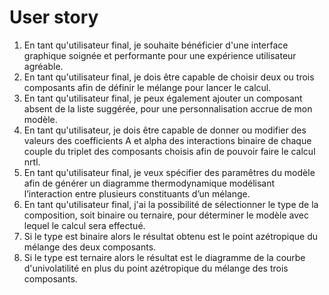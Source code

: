 # User story


1. En tant qu'utilisateur final, je souhaite bénéficier d'une interface graphique soignée et performante pour une expérience utilisateur agréable.
2. En tant qu'utilisateur final, je dois être capable de choisir deux ou trois composants afin de définir le mélange pour lancer le calcul.
3. En tant qu'utilisateur final, je peux également ajouter un composant absent de la liste suggérée, pour une personnalisation accrue de mon modèle.
4. En tant qu'utilisateur, je dois être capable de donner ou modifier des valeurs des coefficients A et alpha des interactions binaire de chaque couple du triplet des composants choisis afin de pouvoir faire le calcul nrtl.
5. En tant qu'utilisateur final, je veux spécifier des paramêtres du modèle afin de générer un diagramme thermodynamique modélisant l’interaction entre plusieurs constituants d’un mélange.
6. En tant qu'utilisateur final, j'ai la possibilité de sélectionner le type de la composition, soit binaire ou ternaire, pour déterminer le modèle avec lequel le calcul sera effectué.
7. Si le type est binaire alors le résultat obtenu est le point azétropique du mélange des deux composants.
8. Si le type est ternaire alors le résultat est le diagramme de la courbe d'univolatilité en plus du point azétropique du mélange des trois composants.





